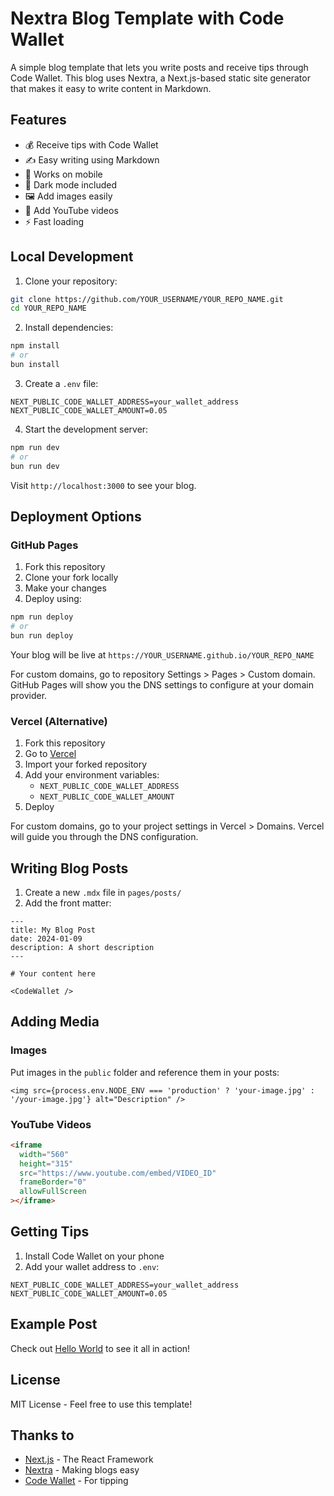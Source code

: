 # Nextra Blog Template with Code Wallet

A simple blog template that lets you write posts and receive tips through Code Wallet. This blog uses Nextra, a Next.js-based static site generator that makes it easy to write content in Markdown.

## Features

* 💰 Receive tips with Code Wallet 
* ✍️ Easy writing using Markdown
* 📱 Works on mobile
* 🌙 Dark mode included
* 🖼️ Add images easily
* 🎥 Add YouTube videos
* ⚡ Fast loading

## Local Development

1. Clone your repository:
```bash
git clone https://github.com/YOUR_USERNAME/YOUR_REPO_NAME.git
cd YOUR_REPO_NAME
```

2. Install dependencies:
```bash
npm install
# or
bun install
```

3. Create a `.env` file:
```
NEXT_PUBLIC_CODE_WALLET_ADDRESS=your_wallet_address
NEXT_PUBLIC_CODE_WALLET_AMOUNT=0.05
```

4. Start the development server:
```bash
npm run dev
# or
bun run dev
```

Visit `http://localhost:3000` to see your blog.

## Deployment Options

### GitHub Pages
1. Fork this repository
2. Clone your fork locally
3. Make your changes
4. Deploy using:
```bash
npm run deploy
# or
bun run deploy
```
Your blog will be live at `https://YOUR_USERNAME.github.io/YOUR_REPO_NAME`

For custom domains, go to repository Settings > Pages > Custom domain. GitHub Pages will show you the DNS settings to configure at your domain provider.

### Vercel (Alternative)
1. Fork this repository
2. Go to [Vercel](https://vercel.com/new)
3. Import your forked repository
4. Add your environment variables:
   - `NEXT_PUBLIC_CODE_WALLET_ADDRESS`
   - `NEXT_PUBLIC_CODE_WALLET_AMOUNT`
5. Deploy

For custom domains, go to your project settings in Vercel > Domains. Vercel will guide you through the DNS configuration.

## Writing Blog Posts

1. Create a new `.mdx` file in `pages/posts/`
2. Add the front matter:
```mdx
---
title: My Blog Post
date: 2024-01-09
description: A short description
---

# Your content here

<CodeWallet />
```

## Adding Media

### Images
Put images in the `public` folder and reference them in your posts:
```mdx
<img src={process.env.NODE_ENV === 'production' ? 'your-image.jpg' : '/your-image.jpg'} alt="Description" />
```

### YouTube Videos
```html
<iframe
  width="560"
  height="315"
  src="https://www.youtube.com/embed/VIDEO_ID"
  frameBorder="0"
  allowFullScreen
></iframe>
```

## Getting Tips

1. Install Code Wallet on your phone
2. Add your wallet address to `.env`:
```
NEXT_PUBLIC_CODE_WALLET_ADDRESS=your_wallet_address
NEXT_PUBLIC_CODE_WALLET_AMOUNT=0.05
```

## Example Post

Check out [Hello World](./posts/hello-world) to see it all in action!

## License

MIT License - Feel free to use this template!

## Thanks to

* [Next.js](https://nextjs.org) - The React Framework
* [Nextra](https://nextra.site) - Making blogs easy
* [Code Wallet](https://codewallet.ai) - For tipping
